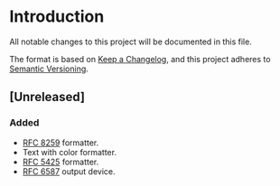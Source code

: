 # Introduction
All notable changes to this project will be documented in this file.

The format is based on [Keep a
Changelog](https://keepachangelog.com/en/1.0.0/), and this project
adheres to [Semantic Versioning](https://semver.org/spec/v2.0.0.html).

## [Unreleased]
### Added
- [RFC 8259](https://datatracker.ietf.org/doc/html/rfc8259) formatter.
- Text with color formatter.
- [RFC 5425](https://datatracker.ietf.org/doc/html/rfc5424) formatter.
- [RFC 6587](https://datatracker.ietf.org/doc/html/rfc6587) output
  device.
